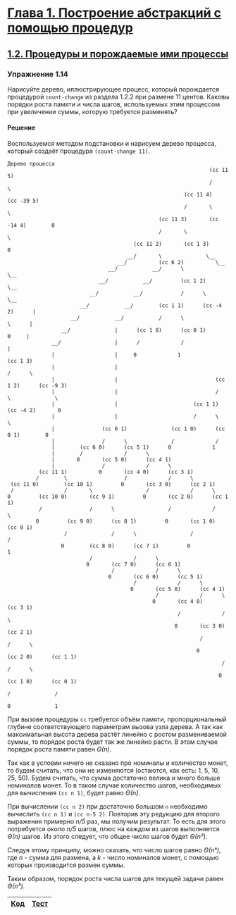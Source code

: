 # [Глава 1. Построение абстракций с помощью процедур](index.md#Глава-1-Построение-абстракций-с-помощью-процедур)
## [1.2. Процедуры и порождаемые ими процессы](index.md#12-Процедуры-и-порождаемые-ими-процессы)

### Упражнение 1.14
Нарисуйте дерево, иллюстрирующее процесс, который порождается процедурой
`count-change` из раздела 1.2.2 при размене 11 центов. Каковы порядки роста
памяти и числа шагов, используемых этим процессом при увеличении суммы, которую
требуется разменять?

#### Решение
Воспользуемся методом подстановки и нарисуем дерево процесса, который создаёт
процедура `(count-change 11)`.

```
Дерево процесса
                                                                (cc 11 5)
                                                                /       \
                                                        (cc 11 4)       (cc -39 5)
                                                        /       \                \
                                                (cc 11 3)       (cc -14 4)        0
                                                /       \                \
                                        (cc 11 2)       (cc 1 3)          0
                                      __/       \              \__
                                   __/          (cc 6 2)          \__
                                __/           __/      \             \__
                             __/           __/         (cc 1 2)         \__
                          __/           __/            /      \            \__
                       __/           __/        (cc 1 1)      (cc -4 2)      |
                    __/           __/           /      \              \      |
                 __/              |      (cc 1 0)      (cc 0 1)        0     |
              __/                 |      /             /                     |
              |                   |     0             1                  (cc 1 3)
              |                   |                                      /      \
              |                   |                               (cc 1 2)      (cc -9 3)
              |                   |                               /      \              \
              |                   |                        (cc 1 1)      (cc -4 2)       0
              |                   |                        /      \              \
              |               (cc 6 1)              (cc 1 0)      (cc 0 1)        0
              |               /      \              /             /
              |        (cc 6 0)      (cc 5 1)      0             1
              |        /             /      \
              |       0       (cc 5 0)      (cc 4 1)
              |               /             /      \
          (cc 11 1)          0       (cc 4 0)      (cc 3 1)
         /        \                  /             /      \
 (cc 11 0)        (cc 10 1)         0       (cc 3 0)      (cc 2 1)
 /                /       \                 /             /      \
0         (cc 10 0)       (cc 9 1)         0       (cc 2 0)      (cc 1 1)
          /               /      \                 /             /      \
         0         (cc 9 0)      (cc 8 1)         0       (cc 1 0)      (cc 0 1)
                  /              /      \                 /             /
                 0        (cc 8 0)      (cc 7 1)         0             1
                          /             /      \
                         0       (cc 7 0)      (cc 6 1)
                                 /             /      \
                                0       (cc 6 0)      (cc 5 1)
                                        /             /      \
                                       0       (cc 5 0)      (cc 4 1)
                                               /             /      \
                                              0       (cc 4 0)      (cc 3 1)
                                                      /             /      \
                                                     0       (cc 3 0)      (cc 2 1)
                                                             /             /      \
                                                            0       (cc 2 0)      (cc 1 1)
                                                                    /             /      \
                                                                   0       (cc 1 0)      (cc 0 1)
                                                                          /              /
                                                                         0              1
```

При вызове процедуры `cc` требуется объём памяти, пропорциональный глубине
соответствующего параметрам вызова узла дерева. А так как максимальная высота
дерева растёт линейно с ростом размениваемой суммы, то порядок роста будет так
же линейно расти. В этом случае порядок роста памяти равен _Θ(n)_.

Так как в условии ничего не сказано про номиналы и количество монет, то будем
считать, что они не изменяются (остаются, как есть: 1, 5, 10, 25, 50). Будем
считать, что сумма достаточно велика и много больше номиналов монет. То в таком
случае количество шагов, необходимых для вычисления `(cc n 1)`, будет равно _Θ(n)_.

При вычислении `(cc n 2)` при достаточно большом `n` необходимо вычислить
`(cc n 1)` и `(cc n-5 2)`. Повторив эту редукцию для второго выражения примерно
_n/5_ раз, мы получим результат. То есть для этого потребуется около _n/5_ шагов,
плюс на каждом из шагов выполняется _Θ(n)_ шагов. Из этого следует, что общее
число шагов будет _Θ(n²)_.

Следуя этому принципу, можно сказать, что число шагов равно _Θ(nᵏ)_, где _n_ -
сумма для размена, а _k_ - число номиналов монет, с помощью которых производится
размен суммы.

Таким образом, порядок роста числа шагов для текущей задачи равен _Θ(n⁵)_.

[Код](../../src/chapter01/exercise_1_14.rkt) | [Тест](../../test/chapter01/test_exercise_1_14.rkt)
--- | ---
